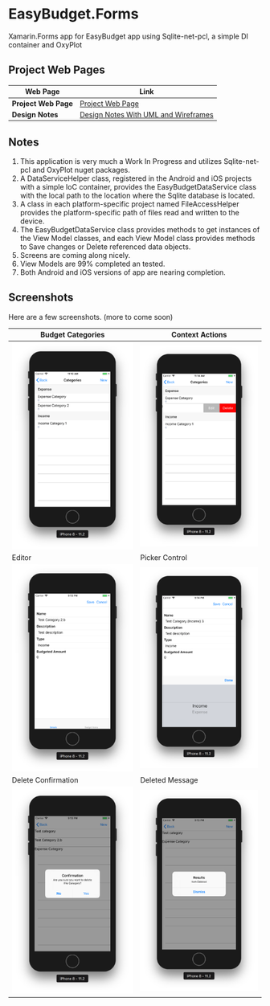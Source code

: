 # EasyBudget.Forms
Xamarin.Forms app for EasyBudget app using Sqlite-net-pcl, a simple DI container and OxyPlot

## Project Web Pages
**Web Page** | **Link**
--------|--------
**Project Web Page** | [Project Web Page](http://www.crawfordnetsolutions.com/projects/easybudget-1-0-beta/)
**Design Notes** | [Design Notes With UML and Wireframes](http://www.crawfordnetsolutions.com/projects/easybudget-1-0-beta/easybudget-design-notes-v1-0/)

## Notes
1) This application is very much a Work In Progress and utilizes Sqlite-net-pcl and OxyPlot nuget packages.
2) A DataServiceHelper class, registered in the Android and iOS projects with a simple IoC container, provides the EasyBudgetDataService class with the local path to the location where the Sqlite database is located. 
3) A class in each platform-specific project named FileAccessHelper provides the platform-specific path of files read and written to the device.
4) The EasyBudgetDataService class provides methods to get instances of the View Model classes, and each View Model class provides methods to Save changes or Delete referenced data objects.
5) Screens are coming along nicely. 
6) View Models are 99% completed an tested. 
7) Both Android and iOS versions of app are nearing completion.

## Screenshots
Here are a few screenshots. (more to come soon)

Budget Categories | Context Actions
--------|--------
![Categories](./images/budget_categories_listview.png) | ![Context](./images/budget_categories_listview_contextactions.png)
Editor | Picker Control
![Editor](./images/budget_category_editor.png) | ![Picker](./images/budget_category_edits_picker.png)
Delete Confirmation | Deleted Message
![Confirmation](./images/budget_category_delete_confirmation.png) | ![Message](./images/budget_category_deleted_message.png)

